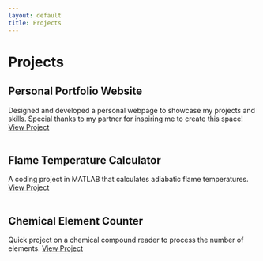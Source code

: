 ```yaml
---
layout: default
title: Projects
---
```


# Projects  

## Personal Portfolio Website

Designed and developed a personal webpage to showcase my projects and skills. Special thanks to my partner for inspiring me to create this space! [View Project](https://github.com/yoon-zh/yoonzh.com)  
<br/>

## Flame Temperature Calculator

A coding project in MATLAB that calculates adiabatic flame temperatures. [View Project](/projects/flametemp/)  
<br/>

## Chemical Element Counter

Quick project on a chemical compound reader to process the number of elements. [View Project](/projects/chemcount/)  